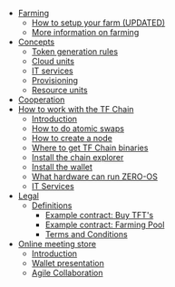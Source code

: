 * [Farming](tf_farming/Farming.md)
    * [How to setup your farm (UPDATED)](tf_farming/farming_setup.md)
    * [More information on farming](tf_farming/farming_info.md)
* [Concepts](tf_farming/concepts/README.md)
    * [Token generation rules](tf_farming/concepts/token_generation_rules.md)
    * [Cloud units](tf_farming/concepts/cloud_units.md)
    * [IT services](tf_farming/concepts/it_services.md)
    * [Provisioning](tf_farming/concepts/provisioning.md)
    * [Resource units](tf_farming/concepts/resource_units.md)
* [Cooperation](tf_farming/what_does_a_cooperative_do.md)
* [How to work with the TF Chain]()
    * [Introduction](tf_farming/howto/)
    * [How to do atomic swaps](tf_farming/howto/atomic_swaps.md)
    * [How to create a node](tf_farming/howto/create_node.md)
    * [Where to get TF Chain binaries](tf_farming/howto/get_binaries.md)
    * [Install the chain explorer](tf_farming/howto/tfchain_explorer.md.md)
    * [Install the wallet](tf_farming/howto/wallet.md)
    * [What hardware can run ZERO-OS](tf_farming/howto/zero_boot_hardware.md)
    * [IT Services](tf_farming/it_services.md)
* [Legal]()
    * [Definitions](tf_farming/legal/definitions.md)
      * [Example contract: Buy TFT's](tf_farming/legal/buy_tfts_from_farmer_example_contract.md)
      * [Example contract: Farming Pool](tf_farming/legal/farmer_buys_farmingpool_example_contract.md)
      * [Terms and Conditions](tf_farming/legal/termsconditions.md)
* [Online meeting store]()
    * [Introduction](tf_farming/online_meetings/README.md)
    * [Wallet presentation](tf_farming/online_meetings/online_meeting_wallet.md)
    * [Agile Collaboration](tf_farming/online_meetings/agile_collaboration.md)
